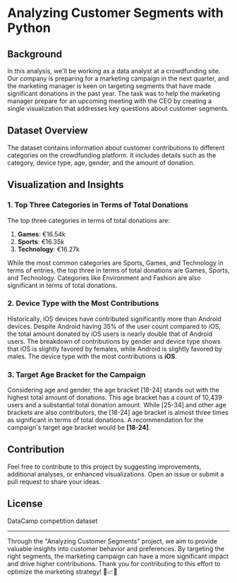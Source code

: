 # Analyzing Customer Segments with Python

## Background

In this analysis, we'll be working as a data analyst at a crowdfunding site. Our company is preparing for a marketing campaign in the next quarter, and the marketing manager is keen on targeting segments that have made significant donations in the past year. The task was to help the marketing manager prepare for an upcoming meeting with the CEO by creating a single visualization that addresses key questions about customer segments.

## Dataset Overview

The dataset contains information about customer contributions to different categories on the crowdfunding platform. It includes details such as the category, device type, age, gender, and the amount of donation.

## Visualization and Insights

### 1. Top Three Categories in Terms of Total Donations

The top three categories in terms of total donations are:

1. **Games**: €16.54k
2. **Sports**: €16.35k
3. **Technology**: €16.27k

While the most common categories are Sports, Games, and Technology in terms of entries, the top three in terms of total donations are Games, Sports, and Technology. Categories like Environment and Fashion are also significant in terms of total donations.

### 2. Device Type with the Most Contributions

Historically, iOS devices have contributed significantly more than Android devices. Despite Android having 35% of the user count compared to iOS, the total amount donated by iOS users is nearly double that of Android users. The breakdown of contributions by gender and device type shows that iOS is slightly favored by females, while Android is slightly favored by males. The device type with the most contributions is **iOS**.

### 3. Target Age Bracket for the Campaign

Considering age and gender, the age bracket [18-24] stands out with the highest total amount of donations. This age bracket has a count of 10,439 users and a substantial total donation amount. While [25-34] and other age brackets are also contributors, the [18-24] age bracket is almost three times as significant in terms of total donations. A recommendation for the campaign's target age bracket would be **[18-24]**.

## Contribution

Feel free to contribute to this project by suggesting improvements, additional analyses, or enhanced visualizations. Open an issue or submit a pull request to share your ideas.

## License

DataCamp competition dataset 

---

Through the "Analyzing Customer Segments" project, we aim to provide valuable insights into customer behavior and preferences. By targeting the right segments, the marketing campaign can have a more significant impact and drive higher contributions. Thank you for contributing to this effort to optimize the marketing strategy! 🎯📈🤝
